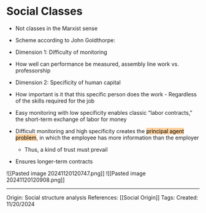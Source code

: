 # Social Classes

- Not classes in the Marxist sense
- Scheme according to John Goldthorpe:
- Dimension 1: Difficulty of monitoring
- How well can performance be measured, assembly line work vs. professorship
- Dimension 2: Specificity of human capital
- How important is it that this specific person does the work
		- Regardless of the skills required for the job

- Easy monitoring with low specificity enables classic “labor contracts,” the short-term exchange of labor for money
- Difficult monitoring and high specificity creates the <mark style="background: #FFB86CA6;">principal agent problem</mark>, in which the employee has more information than the employer
	- Thus, a kind of trust must prevail
- Ensures longer-term contracts

![[Pasted image 20241120120747.png]]
![[Pasted image 20241120120908.png]]



---

Origin: Social structure analysis
References: [[Social Origin]]
Tags: 
Created: 11/20/2024